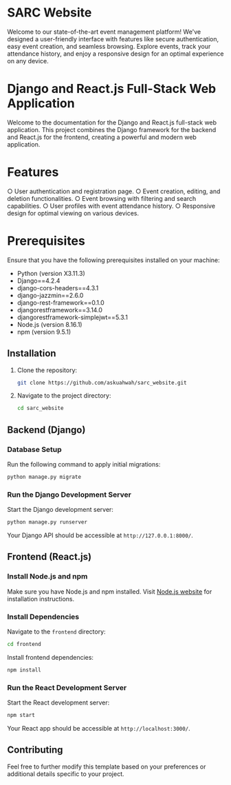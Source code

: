 # SARC Website

Welcome to our state-of-the-art event management platform! We've designed a user-friendly interface with features like secure authentication, easy event creation, and seamless browsing. Explore events, track your attendance history, and enjoy a responsive design for an optimal experience on any device.

# Django and React.js Full-Stack Web Application

Welcome to the documentation for the Django and React.js full-stack web application. This project combines the Django framework for the backend and React.js for the frontend, creating a powerful and modern web application.


# Features

○ User authentication and registration page.
○ Event creation, editing, and deletion functionalities.
○ Event browsing with filtering and search capabilities.
○ User profiles with event attendance history.
○ Responsive design for optimal viewing on various devices.

# Prerequisites

Ensure that you have the following prerequisites installed on your machine:

- Python (version X3.11.3)
- Django==4.2.4
- django-cors-headers==4.3.1
- django-jazzmin==2.6.0
- django-rest-framework==0.1.0
- djangorestframework==3.14.0
- djangorestframework-simplejwt==5.3.1
- Node.js (version 8.16.1)
- npm (version 9.5.1)

## Installation

1. Clone the repository:

   ```bash
   git clone https://github.com/askuahwah/sarc_website.git
   ```

2. Navigate to the project directory:

   ```bash
   cd sarc_website
   ```

## Backend (Django)

### Database Setup

Run the following command to apply initial migrations:

```bash
python manage.py migrate
```

### Run the Django Development Server

Start the Django development server:

```bash
python manage.py runserver
```

Your Django API should be accessible at `http://127.0.0.1:8000/`.

## Frontend (React.js)

### Install Node.js and npm

Make sure you have Node.js and npm installed. Visit [Node.js website](https://nodejs.org/) for installation instructions.

### Install Dependencies

Navigate to the `frontend` directory:

```bash
cd frontend
```

Install frontend dependencies:

```bash
npm install
```

### Run the React Development Server

Start the React development server:

```bash
npm start
```

Your React app should be accessible at `http://localhost:3000/`.

## Contributing

Feel free to further modify this template based on your preferences or additional details specific to your project.
